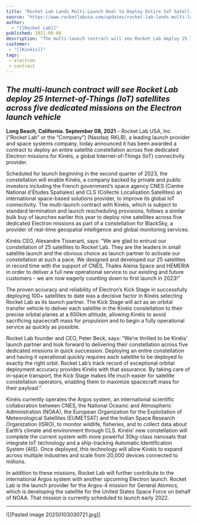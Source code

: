 ```yaml
---
title: "Rocket Lab Lands Multi-Launch Deal to Deploy Entire IoT Satellite Constellation for Kinéis "
source: "https://www.rocketlabusa.com/updates/rocket-lab-lands-multi-launch-deal-to-deploy-entire-iot-satellite-constellation-for-kineis/"
author:
  - "[[Rocket Lab]]"
published: 2021-09-08
description: "The multi-launch contract will see Rocket Lab deploy 25 Internet-of-Things (IoT) satellites across five dedicated missions on the Electron launch vehicle"
customer:
 - "[[Kinéis]]"
tags:
 - electron
 - contract
---
```

## *The multi-launch contract will see Rocket Lab deploy 25 Internet-of-Things (IoT) satellites across five dedicated missions on the Electron launch vehicle*

**Long Beach, California. September 08, 2021** – Rocket Lab USA, Inc (“Rocket Lab” or the “Company”) (Nasdaq: RKLB), a leading launch provider and space systems company, today announced it has been awarded a contract to deploy an entire satellite constellation across five dedicated Electron missions for Kinéis, a global Internet-of-Things (IoT) connectivity provider. 

Scheduled for launch beginning in the second quarter of 2023, the constellation will enable Kinéis, a company backed by private and public investors including the French government’s space agency CNES (Centre National d'Études Spatiales) and CLS (Collecte Localisation Satellites) an international space-based solutions provider, to improve its global IoT connectivity. The multi-launch contract with Kinéis, which is subject to standard termination and launch rescheduling provisions, follows a similar bulk buy of launches earlier this year to deploy nine satellites across five dedicated Electron missions as part of a constellation for BlackSky, a provider of real-time geospatial intelligence and global monitoring services.

Kinéis CEO, Alexandre Tisserant, says: “We are glad to entrust our constellation of 25 satellites to Rocket Lab. They are the leaders in small satellite launch and the obvious choice as launch partner to activate our constellation at such a pace. We designed and developed our 25 satellites in record time with the support of CNES, Thalès Alénia Space and HEMERIA in order to deliver a full new operational service to our existing and future customers - we are now eagerly counting down to first launch in 2023!”

The proven accuracy and reliability of Electron’s Kick Stage in successfully deploying 100+ satellites to date was a decisive factor in Kinéis selecting Rocket Lab as its launch partner. The Kick Stage will act as an orbital transfer vehicle to deliver each satellite in the Kinéis constellation to their precise orbital planes at a 650km altitude, allowing Kinéis to avoid sacrificing spacecraft mass for propulsion and to begin a fully operational service as quickly as possible.

Rocket Lab founder and CEO, Peter Beck, says: “We’re thrilled to be Kinéis’ launch partner and look forward to delivering their constellation across five dedicated missions in quick succession. Deploying an entire constellation and having it operational quickly requires each satellite to be deployed to exactly the right orbit. Rocket Lab’s track record of exceptional orbital deployment accuracy provides Kinéis with that assurance. By taking care of in-space transport, the Kick Stage makes life much easier for satellite constellation operators, enabling them to maximize spacecraft mass for their payload.”

Kinéis currently operates the Argos system, an international scientific collaboration between CNES, the National Oceanic and Atmospheric Administration (NOAA), the European Organization for the Exploitation of Meteorological Satellites (EUMETSAT) and the Indian Space Research Organization (ISRO), to monitor wildlife, fisheries, and to collect data about Earth’s climate and environment through CLS. Kinéis’ new constellation will complete the current system with more powerful 30kg-class nanosats that integrate IoT technology and a ship-tracking Automatic Identification System (AIS). Once deployed, this technology will allow Kinéis to expand across multiple industries and scale from 20,000 devices connected to millions.

In addition to these missions, Rocket Lab will further contribute to the international Argos system with another upcoming Electron launch. Rocket Lab is the launch provider for the Argos-4 mission for General Atomics, which is developing the satellite for the United States Space Force on behalf of NOAA. That mission is currently scheduled to launch early 2022.  

---

![[Pasted image 20250103030721.jpg]]